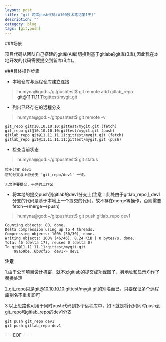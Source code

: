 ```yaml
---
layout: post
title: "git 跨库push代码(A100技术笔记第1天)"
description: ""
category: blog 
tags: [git,push]
---
```



###场景

项目代码从团队自己搭建的git库(A库)切换到基于gitlab的git库(B库),因此我在本地开发的代码需要提交到新库(B库)。

###具体操作步骤

 - 本地仓库与远程仓库建立连接

>humyna@god:~/gitpushtest$ git remote add gitlab_repo git@11.11.11.11:gittest/mygit.git

 - 列出已经存在的远程分支

>humyna@god:~/gitpushtest$ git remote -v

	git_repo git@10.10.10.10:gittest/mygit.git (fetch)
	git_repo git@10.10.10.10:gittest/mygit.git (push)
	gitlab_repo git@11.11.11.11:gittest/mygit.git (fetch)
	gitlab_repo git@11.11.11.11:gittest/mygit.git (push)

 - 检查当前状态

>humyna@god:~/gitpushtest$ git status

	位于分支 dev1
	您的分支与上游分支 'git_repo/dev1' 一致。

	无文件要提交，干净的工作区

- 将本地的提交push到gitlab的dev1分支上(注意：此处由于gitlab_repo上dev1分支的代码是基于本地上一个提交的代码，故不存在merge等操作，否则需要fetch-->merge-->push)

>humyna@god:~/gitpushtest$ git push gitlab_repo dev1

	Counting objects: 80, done.
	Delta compression using up to 4 threads.
	Compressing objects: 100% (30/30), done.
	Writing objects: 100% (46/46), 8.24 KiB | 0 bytes/s, done.
	Total 46 (delta 17), reused 0 (delta 0)
	To git@11.11.11.11:gittest/mygit.git
   		99a59be..6b0cf26  dev1-> dev1

**注意**

1.由于公司项目设计机密，就不发gitlab的提交成功截图了，另地址和显示均作了替换处理

2.git_repo只是git@10.10.10.10:gittest/mygit.git的别名而已，只要保证多个远程库别名不重复即可

3.以上思路也可用于同时push代码到多个远程库中，如下就是将代码同时push到git_repo和gitlab_repo的dev1分支

	git push git_repo dev1
	git push gitlab_repo dev1


----EOF----
